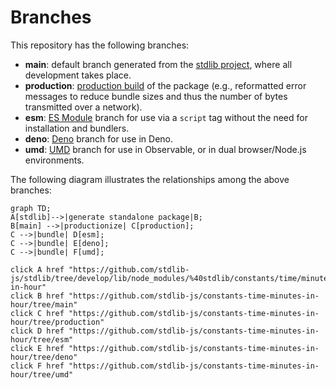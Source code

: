 <!--

@license Apache-2.0

Copyright (c) 2022 The Stdlib Authors.

Licensed under the Apache License, Version 2.0 (the "License");
you may not use this file except in compliance with the License.
You may obtain a copy of the License at

    http://www.apache.org/licenses/LICENSE-2.0

Unless required by applicable law or agreed to in writing, software
distributed under the License is distributed on an "AS IS" BASIS,
WITHOUT WARRANTIES OR CONDITIONS OF ANY KIND, either express or implied.
See the License for the specific language governing permissions and
limitations under the License.

-->

# Branches

This repository has the following branches:

-   **main**: default branch generated from the [stdlib project][stdlib-url], where all development takes place.
-   **production**: [production build][production-url] of the package (e.g., reformatted error messages to reduce bundle sizes and thus the number of bytes transmitted over a network).
-   **esm**: [ES Module][esm-url] branch for use via a `script` tag without the need for installation and bundlers.
-   **deno**: [Deno][deno-url] branch for use in Deno.
-   **umd**: [UMD][umd-url] branch for use in Observable, or in dual browser/Node.js environments.

The following diagram illustrates the relationships among the above branches:

```mermaid
graph TD;
A[stdlib]-->|generate standalone package|B;
B[main] -->|productionize| C[production];
C -->|bundle| D[esm];
C -->|bundle| E[deno];
C -->|bundle| F[umd];

click A href "https://github.com/stdlib-js/stdlib/tree/develop/lib/node_modules/%40stdlib/constants/time/minutes-in-hour"
click B href "https://github.com/stdlib-js/constants-time-minutes-in-hour/tree/main"
click C href "https://github.com/stdlib-js/constants-time-minutes-in-hour/tree/production"
click D href "https://github.com/stdlib-js/constants-time-minutes-in-hour/tree/esm"
click E href "https://github.com/stdlib-js/constants-time-minutes-in-hour/tree/deno"
click F href "https://github.com/stdlib-js/constants-time-minutes-in-hour/tree/umd"
```

[stdlib-url]: https://github.com/stdlib-js/stdlib/tree/develop/lib/node_modules/%40stdlib/constants/time/minutes-in-hour
[production-url]: https://github.com/stdlib-js/constants-time-minutes-in-hour/tree/production
[deno-url]: https://github.com/stdlib-js/constants-time-minutes-in-hour/tree/deno
[umd-url]: https://github.com/stdlib-js/constants-time-minutes-in-hour/tree/umd
[esm-url]: https://github.com/stdlib-js/constants-time-minutes-in-hour/tree/esm